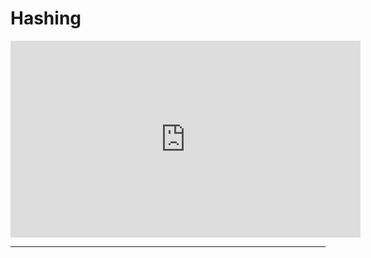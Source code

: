 # Hashing 

<iframe width="560" height="315" src="https://www.youtube.com/embed/mK2DHuXiOgc" title="YouTube video player" frameborder="0" allow="accelerometer; autoplay; clipboard-write; encrypted-media; gyroscope; picture-in-picture" allowfullscreen></iframe>


---

# 


